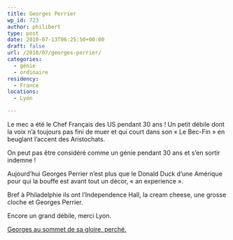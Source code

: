 ```yaml
---
title: Georges Perrier
wp_id: 723
author: philibert
type: post
date: 2010-07-13T06:25:50+00:00
draft: false
url: /2010/07/georges-perrier/
categories:
  - génie
  - ordinaire
residency:
  - France
locations:
  - Lyon

---
```

Le mec a été le Chef Français des US pendant 30 ans ! Un petit débile dont la voix n&rsquo;a toujours pas fini de muer et qui court dans son « Le Bec-Fin » en beuglant l&rsquo;accent des Aristochats.

On peut pas être considéré comme un génie pendant 30 ans et s&rsquo;en sortir indemne !

Aujourd&rsquo;hui Georges Perrier n&rsquo;est plus que le Donald Duck d&rsquo;une Amérique pour qui la bouffe est avant tout un décor, « an experience ».

Bref à Philadelphie ils ont l&rsquo;Independence Hall, la cream cheese, une grosse cloche et Georges Perrier.

Encore un grand débile, merci Lyon.

[Georges au sommet de sa gloire, perché.][1]

 [1]: https://www.dailymotion.com/video/x45ozq_strip-tease-georges-perrier-restaur_fun